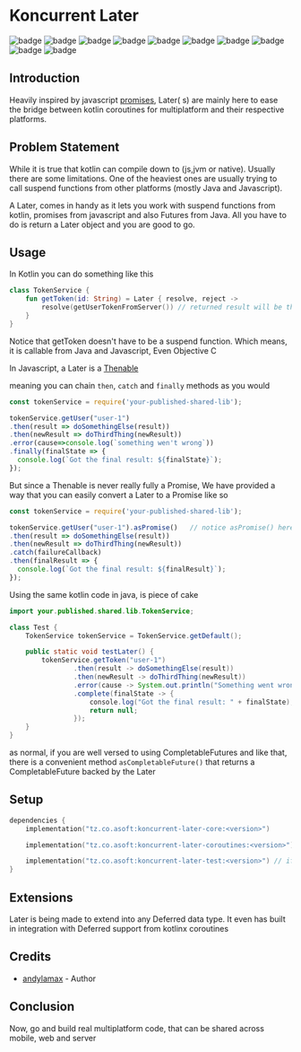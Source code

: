 # Koncurrent Later

![badge][badge-maven] ![badge][badge-mpp] ![badge][badge-linux] ![badge][badge-macos] ![badge][badge-android] ![badge][badge-ios] ![badge][badge-watchos] ![badge][badge-tvos] ![badge][badge-js] ![badge][badge-jvm]

## Introduction

Heavily inspired by
javascript [promises](https://developer.mozilla.org/en-US/docs/Web/JavaScript/Reference/Global_Objects/Promise), Later(
s) are mainly here to ease the bridge between kotlin coroutines for multiplatform and their respective platforms.

## Problem Statement

While it is true that kotlin can compile down to (js,jvm or native). Usually there are some limitations. One of the
heaviest ones are usually trying to call suspend functions from other platforms (mostly Java and Javascript).

A Later, comes in handy as it lets you work with suspend functions from kotlin, promises from javascript and also
Futures from Java. All you have to do is return a Later object and you are good to go.

## Usage

In Kotlin you can do something like this

```kotlin
class TokenService {
    fun getToken(id: String) = Later { resolve, reject ->
        resolve(getUserTokenFromServer()) // returned result will be the valued that will be Later delivered to you upon completion
    }
}
```

Notice that getToken doesn't have to be a suspend function. Which means, it is callable from Java and Javascript, Even Objective C

In Javascript, a Later is
a [Thenable](https://developer.mozilla.org/en-US/docs/Web/JavaScript/Reference/Global_Objects/Promise/resolve#Resolving_thenables_and_throwing_Errors)

meaning you can chain `then`, `catch` and `finally` methods as you would

```javascript
const tokenService = require('your-published-shared-lib');

tokenService.getUser("user-1")
.then(result => doSomethingElse(result))
.then(newResult => doThirdThing(newResult))
.error(cause=>console.log(`something wen't wrong`))
.finally(finalState => {
  console.log(`Got the final result: ${finalState}`);
});
```

But since a Thenable is never really fully a Promise, We have provided a way that you can easily convert a Later to a
Promise like so

```javascript
const tokenService = require('your-published-shared-lib');

tokenService.getUser("user-1").asPromise()   // notice asPromise() here
.then(result => doSomethingElse(result))
.then(newResult => doThirdThing(newResult))
.catch(failureCallback)
.then(finalResult => {
  console.log(`Got the final result: ${finalResult}`);
});
```

Using the same kotlin code in java, is piece of cake

```java
import your.published.shared.lib.TokenService;

class Test {
    TokenService tokenService = TokenService.getDefault();

    public static void testLater() {
        tokenService.getToken("user-1")
                .then(result -> doSomethingElse(result))
                .then(newResult -> doThirdThing(newResult))
                .error(cause -> System.out.println("Something went wrong")) // notice it is error instead of catch (catch is a reserved keyword in java)
                .complete(finalState -> {
                    console.log("Got the final result: " + finalState);
                    return null;
                });
    }
}
``` 

as normal, if you are well versed to using CompletableFutures and like that, there is a convenient
method `asCompletableFuture()`
that returns a CompletableFuture backed by the Later

## Setup

```kotlin
dependencies {
    implementation("tz.co.asoft:koncurrent-later-core:<version>")

    implementation("tz.co.asoft:koncurrent-later-coroutines:<version>") // if using with kotlinx coroutines

    implementation("tz.co.asoft:koncurrent-later-test:<version>") // if you want to run tests
}
```

## Extensions

Later is being made to extend into any Deferred data type. It even has built in integration with Deferred support from
kotlinx coroutines

## Credits

- [andylamax](https://github.com/andylamax) - Author

## Conclusion

Now, go and build real multiplatform code, that can be shared across mobile, web and server

[badge-maven]: https://img.shields.io/maven-central/v/tz.co.asoft/koncurrent-later-core/2?style=flat

[badge-mpp]: https://img.shields.io/badge/kotlin-multiplatform-blue?style=flat

[badge-macos]: http://img.shields.io/badge/platform-macos-silver.svg?style=flat

[badge-linux]: http://img.shields.io/badge/platform-linux-green.svg?style=flat

[badge-android]: http://img.shields.io/badge/platform-android-brightgreen.svg?style=flat

[badge-jvm]: http://img.shields.io/badge/platform-jvm-orange.svg?style=flat

[badge-ios]: http://img.shields.io/badge/platform-ios-silver.svg?style=flat

[badge-tvos]: http://img.shields.io/badge/platform-tvos-silver.svg?style=flat

[badge-watchos]: http://img.shields.io/badge/platform-watchos-silver.svg?style=flat

[badge-js]: http://img.shields.io/badge/platform-js-yellow.svg?style=flat
